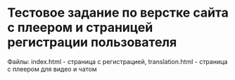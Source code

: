 # Тестовое задание по верстке сайта с плеером и страницей регистрации пользователя

Файлы:
index.html - страница с регистрацией,
translation.html - страница с плеером для видео и чатом 
